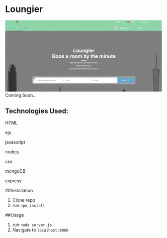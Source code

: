 # Loungier


![](public/images/site.png)
Coming Soon...

## Technologies Used:
HTML

ejs

javascript

nodejs

css

mongoDB

express


##Installation

1. Clone repo
2. run `npm install`

##Usage

1. run `node server.js`
2. Navigate to `localhost:8080`


